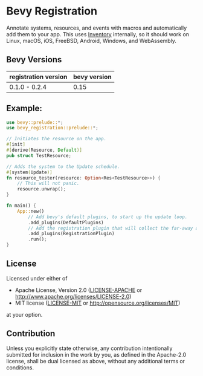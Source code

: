 # Bevy Registration
Annotate systems, resources, and events with macros and automatically add them to your app.
This uses [Inventory](https://crates.io/crates/inventory) internally, so it should work on Linux, macOS, iOS, FreeBSD, Android, Windows, and WebAssembly.
## Bevy Versions
| registration version | bevy version |
| -------------------- | ------------ |
| 0.1.0 - 0.2.4        | 0.15         |
## Example:
```rs
use bevy::prelude::*;
use bevy_registration::prelude::*;

// Initiates the resource on the app.
#[init]
#[derive(Resource, Default)]
pub struct TestResource;

// Adds the system to the Update schedule.
#[system(Update)]
fn resource_tester(resource: Option<Res<TestResource>>) {
    // This will not panic.
    resource.unwrap();
}

fn main() {
    App::new()
        // Add bevy's default plugins, to start up the update loop.
        .add_plugins(DefaultPlugins)
        // Add the registration plugin that will collect the far-away app code.
        .add_plugins(RegistrationPlugin)
        .run();
}
```
## License

Licensed under either of

 * Apache License, Version 2.0
   ([LICENSE-APACHE](LICENSE-APACHE) or http://www.apache.org/licenses/LICENSE-2.0)
 * MIT license
   ([LICENSE-MIT](LICENSE-MIT) or http://opensource.org/licenses/MIT)

at your option.

## Contribution

Unless you explicitly state otherwise, any contribution intentionally submitted
for inclusion in the work by you, as defined in the Apache-2.0 license, shall be
dual licensed as above, without any additional terms or conditions.
